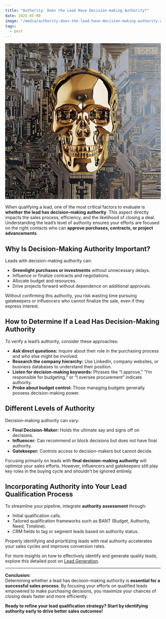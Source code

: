 ```yaml
---
title: "Authority: Does the Lead Have Decision-making Authority?"
date: 2025-05-08
image: "/media/authority-does-the-lead-have-decision-making-authority.webp"
tags:
  - post
---
```


![Authority: Does the Lead Have Decision-making Authority?](/media/authority-does-the-lead-have-decision-making-authority.webp)

When qualifying a lead, one of the most critical factors to evaluate is **whether the lead has decision-making authority**. This aspect directly impacts the sales process, efficiency, and the likelihood of closing a deal. Understanding the lead’s level of authority ensures your efforts are focused on the right contacts who can **approve purchases, contracts, or project advancements**.

## Why Is Decision-Making Authority Important?

Leads with decision-making authority can:

- **Greenlight purchases or investments** without unnecessary delays.
- Influence or finalize contracts and negotiations.
- Allocate budget and resources.
- Drive projects forward without dependence on additional approvals.

Without confirming this authority, you risk wasting time pursuing gatekeepers or influencers who cannot finalize the sale, even if they express interest.

## How to Determine If a Lead Has Decision-Making Authority

To verify a lead’s authority, consider these approaches:

- **Ask direct questions:** Inquire about their role in the purchasing process and who else might be involved.
- **Research the company hierarchy:** Use LinkedIn, company websites, or business databases to understand their position.
- **Listen for decision-making keywords:** Phrases like “I approve,” “I’m responsible for budgeting,” or “I oversee procurement” indicate authority.
- **Probe about budget control:** Those managing budgets generally possess decision-making power.

## Different Levels of Authority

Decision-making authority can vary:

- **Final Decision-Maker:** Holds the ultimate say and signs off on decisions.
- **Influencer:** Can recommend or block decisions but does not have final authority.
- **Gatekeeper:** Controls access to decision-makers but cannot decide.

Focusing primarily on leads with **final decision-making authority** will optimize your sales efforts. However, influencers and gatekeepers still play key roles in the buying cycle and shouldn’t be ignored entirely.

## Incorporating Authority into Your Lead Qualification Process

To streamline your pipeline, integrate **authority assessment** through:

- Initial qualification calls.
- Tailored qualification frameworks such as BANT (Budget, Authority, Need, Timeline).
- CRM fields to tag or segment leads based on authority status.

Properly identifying and prioritizing leads with real authority accelerates your sales cycles and improves conversion rates.

For more insights on how to effectively identify and generate quality leads, explore this detailed post on [Lead Generation](https://leadcraftr.com/posts/lead-generation/).

---

**Conclusion:**  
Determining whether a lead has decision-making authority is **essential for a successful sales process**. By focusing your efforts on qualified leads empowered to make purchasing decisions, you maximize your chances of closing deals faster and more efficiently.  

**Ready to refine your lead qualification strategy? Start by identifying authority early to drive better sales outcomes!**
